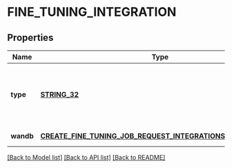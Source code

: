 # FINE_TUNING_INTEGRATION

## Properties
Name | Type | Description | Notes
------------ | ------------- | ------------- | -------------
**type** | [**STRING_32**](STRING_32.md) | The type of the integration being enabled for the fine-tuning job | [default to null]
**wandb** | [**CREATE_FINE_TUNING_JOB_REQUEST_INTEGRATIONS_INNER_WANDB**](CreateFineTuningJobRequest_integrations_inner_wandb.md) |  | [default to null]

[[Back to Model list]](../README.md#documentation-for-models) [[Back to API list]](../README.md#documentation-for-api-endpoints) [[Back to README]](../README.md)


